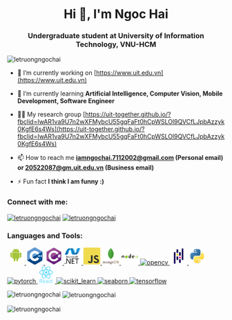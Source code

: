 <h1 align="center">Hi 👋, I'm Ngoc Hai</h1>
<h3 align="center">Undergraduate student at University of Information Technology, VNU-HCM</h3>

<p align="left"> <img src="https://komarev.com/ghpvc/?username=letruongngochai&label=Profile%20views&color=0e75b6&style=flat" alt="letruongngochai" /> </p>


- 🔭 I’m currently working on [https://www.uit.edu.vn](https://www.uit.edu.vn)

- 🌱 I’m currently learning **Artificial Intelligence, Computer Vision, Mobile Development, Software Engineer**

- 👨‍💻 My research group [https://uit-together.github.io/?fbclid=IwAR1va9U7n2wXFMybcU55gqFaFt0hCpWSLOl9QVCfLJpbAzzyk0KgfE6s4Ws](https://uit-together.github.io/?fbclid=IwAR1va9U7n2wXFMybcU55gqFaFt0hCpWSLOl9QVCfLJpbAzzyk0KgfE6s4Ws)

- 📫 How to reach me **iamngochai.7112002@gmail.com (Personal email) or 20522087@gm.uit.edu.vn (Business email)**

- ⚡ Fun fact **I think I am funny :)**

<h3 align="left">Connect with me:</h3>
<p align="left">
<a href="https://kaggle.com/letruongngochai" target="blank"><img align="center" src="https://raw.githubusercontent.com/rahuldkjain/github-profile-readme-generator/master/src/images/icons/Social/kaggle.svg" alt="letruongngochai" height="30" width="40" /></a>
<a href="https://fb.com/letruongngochai" target="blank"><img align="center" src="https://raw.githubusercontent.com/rahuldkjain/github-profile-readme-generator/master/src/images/icons/Social/facebook.svg" alt="letruongngochai" height="30" width="40" /></a>
</p>

<h3 align="left">Languages and Tools:</h3>
<p align="left"> <a href="https://developer.android.com" target="_blank" rel="noreferrer"> <img src="https://raw.githubusercontent.com/devicons/devicon/master/icons/android/android-original-wordmark.svg" alt="android" width="40" height="40"/> </a> <a href="https://www.w3schools.com/cpp/" target="_blank" rel="noreferrer"> <img src="https://raw.githubusercontent.com/devicons/devicon/master/icons/cplusplus/cplusplus-original.svg" alt="cplusplus" width="40" height="40"/> </a> <a href="https://www.w3schools.com/cs/" target="_blank" rel="noreferrer"> <img src="https://raw.githubusercontent.com/devicons/devicon/master/icons/csharp/csharp-original.svg" alt="csharp" width="40" height="40"/> </a> <a href="https://dotnet.microsoft.com/" target="_blank" rel="noreferrer"> <img src="https://raw.githubusercontent.com/devicons/devicon/master/icons/dot-net/dot-net-original-wordmark.svg" alt="dotnet" width="40" height="40"/> </a> <a href="https://developer.mozilla.org/en-US/docs/Web/JavaScript" target="_blank" rel="noreferrer"> <img src="https://raw.githubusercontent.com/devicons/devicon/master/icons/javascript/javascript-original.svg" alt="javascript" width="40" height="40"/> </a> <a href="https://www.mongodb.com/" target="_blank" rel="noreferrer"> <img src="https://raw.githubusercontent.com/devicons/devicon/master/icons/mongodb/mongodb-original-wordmark.svg" alt="mongodb" width="40" height="40"/> </a> <a href="https://nodejs.org" target="_blank" rel="noreferrer"> <img src="https://raw.githubusercontent.com/devicons/devicon/master/icons/nodejs/nodejs-original-wordmark.svg" alt="nodejs" width="40" height="40"/> </a> <a href="https://opencv.org/" target="_blank" rel="noreferrer"> <img src="https://www.vectorlogo.zone/logos/opencv/opencv-icon.svg" alt="opencv" width="40" height="40"/> </a> <a href="https://pandas.pydata.org/" target="_blank" rel="noreferrer"> <img src="https://raw.githubusercontent.com/devicons/devicon/2ae2a900d2f041da66e950e4d48052658d850630/icons/pandas/pandas-original.svg" alt="pandas" width="40" height="40"/> </a> <a href="https://www.python.org" target="_blank" rel="noreferrer"> <img src="https://raw.githubusercontent.com/devicons/devicon/master/icons/python/python-original.svg" alt="python" width="40" height="40"/> </a> <a href="https://pytorch.org/" target="_blank" rel="noreferrer"> <img src="https://www.vectorlogo.zone/logos/pytorch/pytorch-icon.svg" alt="pytorch" width="40" height="40"/> </a> <a href="https://reactjs.org/" target="_blank" rel="noreferrer"> <img src="https://raw.githubusercontent.com/devicons/devicon/master/icons/react/react-original-wordmark.svg" alt="react" width="40" height="40"/> </a> <a href="https://scikit-learn.org/" target="_blank" rel="noreferrer"> <img src="https://upload.wikimedia.org/wikipedia/commons/0/05/Scikit_learn_logo_small.svg" alt="scikit_learn" width="40" height="40"/> </a> <a href="https://seaborn.pydata.org/" target="_blank" rel="noreferrer"> <img src="https://seaborn.pydata.org/_images/logo-mark-lightbg.svg" alt="seaborn" width="40" height="40"/> </a> <a href="https://www.tensorflow.org" target="_blank" rel="noreferrer"> <img src="https://www.vectorlogo.zone/logos/tensorflow/tensorflow-icon.svg" alt="tensorflow" width="40" height="40"/> </a> </p>

<p><img align="left" src="https://github-readme-stats.vercel.app/api/top-langs?username=letruongngochai&show_icons=true&locale=en&layout=compact" alt="letruongngochai" /></p>

<p>&nbsp;<img align="center" src="https://github-readme-stats.vercel.app/api?username=letruongngochai&show_icons=true&locale=en" alt="letruongngochai" /></p>

<p><img align="center" src="https://github-readme-streak-stats.herokuapp.com/?user=letruongngochai&" alt="letruongngochai" /></p>

